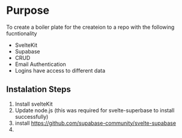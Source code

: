 # Purpose
To create a boiler plate for the createion to a repo with the following fucntionality
* SvelteKit
* Supabase
* CRUD 
* Email Authentication
* Logins have access to different data

## Instalation Steps
1. Install svelteKit
2. Update node.js (this was required for svelte-superbase to install successfully)
2. install https://github.com/supabase-community/svelte-supabase
3. 